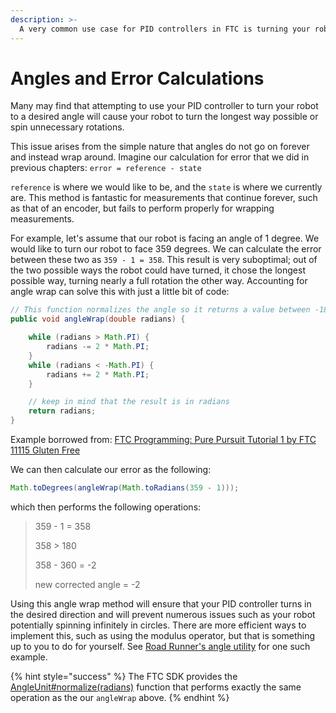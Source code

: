 ```yaml
---
description: >-
  A very common use case for PID controllers in FTC is turning your robot to a desired heading. However, a few modifications are necessary.
---
```


# Angles and Error Calculations

Many may find that attempting to use your PID controller to turn your robot to a desired angle will cause your robot to turn the longest way possible or spin unnecessary rotations.

This issue arises from the simple nature that angles do not go on forever and instead wrap around. Imagine our calculation for error that we did in previous chapters: `error = reference - state`  
  
`reference` is where we would like to be, and the `state` is where we currently are. This method is fantastic for measurements that continue forever, such as that of an encoder, but fails to perform properly for wrapping measurements.

For example, let's assume that our robot is facing an angle of 1 degree. We would like to turn our robot to face 359 degrees. We can calculate the error between these two as `359 - 1 = 358`. This result is very suboptimal; out of the two possible ways the robot could have turned, it chose the longest possible way, turning nearly a full rotation the other way. Accounting for angle wrap can solve this with just a little bit of code:

```java
// This function normalizes the angle so it returns a value between -180° and 180° instead of 0° to 360°.
public void angleWrap(double radians) {

    while (radians > Math.PI) {
        radians -= 2 * Math.PI;
    }  
    while (radians < -Math.PI) {
        radians += 2 * Math.PI;
    }

    // keep in mind that the result is in radians
    return radians;
}
```

Example borrowed from: [ FTC Programming: Pure Pursuit Tutorial 1 by FTC 11115 Gluten Free ](https://www.youtube.com/watch?v=3l7ZNJ21wMo)

We can then calculate our error as the following:

```java
Math.toDegrees(angleWrap(Math.toRadians(359 - 1)));
```

which then performs the following operations: 

> 359 - 1 = 358
>
> 358 &gt; 180
>
> 358 - 360 = -2 
>
> new corrected angle = -2

Using this angle wrap method will ensure that your PID controller turns in the desired direction and will prevent numerous issues such as your robot potentially spinning infinitely in circles. There are more efficient ways to implement this, such as using the modulus operator, but that is something up to you to do for yourself. See [Road Runner's angle utility](https://github.com/acmerobotics/road-runner/blob/96a59ae121806780fd2d4086f388309a7870caa4/core/src/main/kotlin/com/acmerobotics/roadrunner/util/Angle.kt) for one such example.

{% hint style="success" %}
The FTC SDK provides the [AngleUnit#normalize(radians)](https://github.com/OpenFTC/Extracted-RC/blob/4f328d0b0f14dffeba68356a4c0170b9b2074619/RobotCore/src/main/java/org/firstinspires/ftc/robotcore/external/navigation/AngleUnit.java#L197) function that performs exactly the same operation as the our `angleWrap` above.
{% endhint %}

